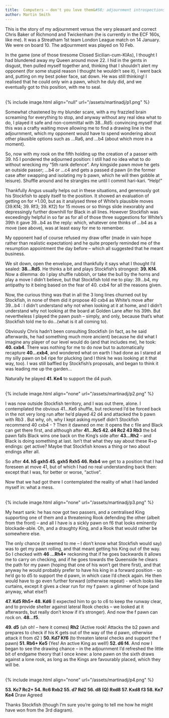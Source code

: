 ```yaml
---
title:  Computers – don't you love them&#58; adjournment introspections
author: Martin Smith
---
```

This is the story of my adjournment versus the very pleasant and correct Chris Baker of Richmond
and Twickenham (he is currently in the ECF 160s, like me). It was a Streatham 1st team London
League match on 14 January. We were on board 10. The adjournment was played on 10 Feb.

In the game (one of those tiresome Closed Sicilian-cum-KIAs), I thought I had blundered away my
Queen around move 22.  I hid in the gents in disgust, then pulled myself together and, thinking that I
shouldn’t alert my opponent (for some stupid reason I thought he wouldn’t see it), I went back and,
putting on my best poker face, sat down. He was still thinking! I realised that he could only win a
pawn, which he duly did, and we eventually got to this position, with me to seal.

<br/>
{% include image.html align="null" url="/assets/martinadj/p1.png" %}

Somewhat chastened by my blunder scare, with a my frazzled brain screaming for everything to stop, and anyway without any real idea what to do, I played it safe and non-committal with 38…Rd5: convincing myself that this was a crafty waiting move allowing me to find a drawing line in the adjournment, which my opponent would have to spend wondering about other plausible options such as …Ra6, and …b4 (about which more in a moment).  

So, now with my rook on the fifth holding up the creation of a passer with 39. h5 I pondered the adjourned position: I still had no idea what to do without wrecking my “5th rank defence”. Any kingside pawn move he gets an outside passer; …b4 or …c4 and gets a passed d pawn (in the former case after swapping and isolating my b pawn, which he will then gobble at leisure). Shuffle around and he strangles me until I commit hari-kari.  “Help!”

Thankfully Angus usually helps out in these situations, and generously got his Stockfish to apply itself to the position. It showed an evaluation of getting on for +1.00, but as it analysed three of White’s plausible moves (39.Kf4; 39. Rf3; 39. Kf2) for 15 moves or so things slide inexorably and depressingly further downhill for Black in all lines. However Stockfish was exceedingly helpful in so far as for all of those three suggestions for White’s 39th it gave 39…b4 as the reply: which, whatever one thinks of …b4 as a move (see above), was at least easy for me to remember.

My opponent had of course refused my draw offer (made in vain hope rather than realistic expectation) and he quite properly reminded me of the resumption appointment the day before – which all suggested that he meant business.

We sit down, open the envelope, and thankfully it says what I thought I’d sealed: **38…Rd5**.
He thinks a bit and plays Stockfish’s strongest: **39. Kf4**. Now a dilemma: do I play shuffle rubbish, or take the bull by the horns and play a move I didn’t believe, but that Stockfish told me to play: 39…b4, my antipathy to it being based on the fear of 40. cxb4 for all the reasons given.

Now, the curious thing was that in all the 3 long lines churned out by Stockfish, in none of them did it propose 40 cxb4 as White’s move after 39…b4 : I didn’t understand why not when looking at it at home, and I didn’t understand why not looking at the board at Golden Lane after his 39th. But nevertheless I played the pawn push – simply, and only, because that’s what Stockfish told me to do…(what is it all coming to).   

Obviously Chris hadn’t been consulting Stockfish (in fact, as he said afterwards, he had something much more ancient) because he did what I imagine any player of our level would do (and that includes me), he took: **40. cxb4**. There was nothing for me to do now but to automatically recapture **40…cxb4**, and wondered what on earth I had done as I stared at my silly pawn on b4 ripe for plucking (and I think he was looking at it that way, too). I was still baffled by Stockfish’s proposals, and began to think it was leading me up the garden…

Naturally he played **41. Ke4** to support the d4 push.

<br/>
{% include image.html align="none" url="/assets/martinadj/p2.png" %}

I was now outside Stockfish territory, and I was out there, alone.  I contemplated the obvious 41…Ke6 shuffle, but reckoned I‘d be forced back in the not very long run after he’d played 42 d4 and attacked the b pawn with Rb3 . But why, oh, why I kept asking myself didn’t Stockfish recommend 40 cxb4 - ? Then it dawned on me: it opens the c file and Black can get there first, and although after **41…Rc5 42. d4 Rc2 43 Rb3** the b4 pawn falls Black wins one back on the King’s side after **43…Rh2** – and Black is doing something at last. Isn’t that what they say about these R+p endings: get active? Maybe that Stockfish knows a thing or two about endings after all.  

So after **44. h5 gxh5 45. gxh5 Rxh5 46. Rxb4** we get to a position that I had foreseen at move 41, but of which I had no real understanding back then: except that I was, for better or worse, “active”.

Now that we had got there I contemplated the reality of what I had landed myself in: what a mess.  

<br/>
{% include image.html align="none" url="/assets/martinadj/p3.png" %}

My heart sank: he has now got two passers, and a centralised King supporting one of them and a threatening Rook defending the other (albeit from the front) – and all I have is a sickly pawn on f6 that looks eminently blockade-able. Oh, and a draughty King, and a Rook that would rather be somewhere else.

The only chance (it seemed to me – I don’t know what Stockfish would say) was to get my pawn rolling, and that meant getting his King out of the way. So I checked with **46 …Rh4+** reckoning that if he goes backwards it allows me to carry on checking, and if he goes towards the Queenside he clears the path for my pawn (hoping that one of his won’t get there first), and that anyway he would probably prefer to have his king in a forward position - so he’d go to d5 to support the d pawn, in which case I’d check again. He then would have to go even further forward (otherwise repeat) - which looks like curtains, except it gives a clear run for my f pawn: a glimmer of hope (and anyway, what else?)

**47\. Kd5 Rh5+ 48. Kd6** (I expected him to go to c6 to keep the runway clear, and to provide shelter against lateral Rook checks – we looked at it afterwards, but really don’t know if it’s stronger).  And now the f pawn can rock on. **48…f5**.

**49\. d5** (uh oh! – here it comes) **Rh2** (Active rook! Attacks the b2 pawn and prepares to check if his K gets out of the way of the d pawn, otherwise attack it from d2 ) **50. Kd7 Kf6** (to threaten lateral checks and support the f pawn) **51. Rb6+ Ke5** (Yes! An active King as well!) **52. d6 f4**.  And now I began to see the drawing chance – in the adjournment I’d refreshed the little bit of endgame theory that I once knew: a lone pawn on the sixth draws against a lone rook, as long as the Kings are favourably placed, which they will be.

<br/>
{% include image.html align="none" url="/assets/martinadj/p4.png" %}

**53\. Kc7 Rc2+  54. Rc6 Rxb2 55. d7 Rd2 56. d8 (Q) Rxd8 57. Kxd8 f3 58. Ke7 Ke4** Draw Agreed

Thanks Stockfish (though I’m sure you’re going to tell me how he might have won from the 3rd diagram).      
